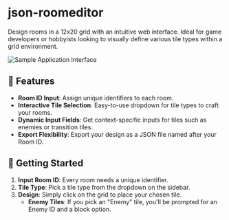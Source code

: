 # json-roomeditor

Design rooms in a 12x20 grid with an intuitive web interface. Ideal for game developers or hobbyists looking to visually define various tile types within a grid environment.

![Sample Application Interface](url_to_image_of_your_application_interface)

## 🌟 Features

- **Room ID Input**: Assign unique identifiers to each room.
- **Interactive Tile Selection**: Easy-to-use dropdown for tile types to craft your rooms.
- **Dynamic Input Fields**: Get context-specific inputs for tiles such as enemies or transition tiles.
- **Export Flexibility**: Export your design as a JSON file named after your Room ID.

## 🚀 Getting Started

1. **Input Room ID**: Every room needs a unique identifier.
2. **Tile Type**: Pick a tile type from the dropdown on the sidebar.
3. **Design**: Simply click on the grid to place your chosen tile.
    - **Enemy Tiles**: If you pick an "Enemy" tile, you'll be prompted for an Enemy ID and a block option.
